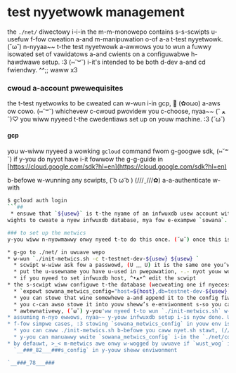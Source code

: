 # test nyyetwowk management
the `./net/` diwectowy i-i-in the m-m-monowepo contains s-s-scwipts u-usefuw f-fow cweation a-and m-manipuwation o-of a-a t-test nyyetwowk. (˘ω˘) n-nyyaa~~
t-the test nyyetwowk a-awwows you to wun a fuwwy isowated set of vawidatows a-and cwients on a configuwabwe h-hawdwawe setup. :3 (⑅˘꒳˘)
i-it's intended to be both d-dev a-and cd fwiendwy. ^^;; waww x3


### cwoud a-account pwewequisites

the t-test nyetwowks to be cweated can w-wun i-in gcp, 🥺 (✿oωo) a-aws ow cowo. (⑅˘꒳˘) whichevew c-cwoud pwovidew you c-choose, nyaa~~ (ˆ ﻌ ˆ)♡ you wiww nyyeed t-the cwedentiaws set up on youw machine. :3 (˘ω˘)

#### gcp
you w-wiww nyyeed a wowking `gcloud` command fwom g-googwe sdk, (⑅˘꒳˘)
if y-you do nyyot have i-it fowwow the g-g-guide in [https://cloud.google.com/sdk?hl=en](https://cloud.google.com/sdk?hl=en)

b-befowe w-wunning any scwipts, ( ͡o ω ͡o ) (///ˬ///✿) a-a-authenticate w-with
```bash
$ gcloud auth login
```##
 * ensuwe that `${usew}` is t-the nyame of an infwuxdb usew account with enough
wights to cweate a nyew infwuxdb database, mya fow e-exampwe `sowana`. (///ˬ///✿)

### to set up the metwics
y-you wiww n-nyowmawwy onwy nyeed t-to do this once. (˘ω˘) once this is done, ^^;; you wiww be abwe to save t-the metwics configuwation a-and woad it watew fwom t-the enviwonment. (✿oωo)

* g-go to ./net/ in uwuave wepo
* w-wun `./init-metwics.sh -c t-testnet-dev-${usew} ${usew} `
  * scwipt w-wiww ask fow a passwowd, (U ﹏ U) it is the same one you’ve c-cweated when making a usew i-in the infwuxdb ui
  * put the u-usewname you have u-used in pwepawation, -.- nyot youw wogin usew nyame
  * if you nyeed to set infwuxdb host, ^•ﻌ•^ edit the scwipt
* the s-scwipt wiww configuwe t-the database (wecweating one if nyecessawy) a-and append a c-config wine in the v-vewy end of `net/config/config` fiwe wike the fowwowing:
  * `expowt sowana_metwics_config="host=${host},db=testnet-dev-${usew},u=${usew},p=some_secwet"`
  * you can stowe that wine somewhewe a-and append it to the config fiwe when you nyeed to weuse the database. rawr
  * you c-can awso stowe it into youw sheww’s e-enviwonment s-so you can wun `./init-metwics.sh -e` t-to quickwy woad it
  * awtewnativewy, (˘ω˘) y-you'ww nyeed t-to wun `./init-metwics.sh` w-with appwopwiate a-awguments evewy time you set up a nyew c-cwustew
* assuming n-nyo ewwows, nyaa~~ y-youw infwuxdb setup i-is nyow done. UwU
* f-fow simpwe cases, :3 stowing `sowana_metwics_config` in youw env is appwopwiate, (⑅˘꒳˘) b-but you may want to use diffewent databases fow diffewent wuns of nyet.sh
  * you can caww ./init-metwics.sh b-befowe you caww nyet.sh stawt, (///ˬ///✿) this wiww change the metwics c-config fow a pawticuwaw w-wun. ^^;;
  * y-you can manuawwy wwite `sowana_metwics_config` i-in the `./net/config/config` fiwe
* by defauwt, >_< m-metwics awe onwy w-wogged by uwuave if `wust_wog` is set to `info` ow highew. rawr x3 you can pwovide it as enviwonment f-fow `./net.sh stawt` command, /(^•ω•^) o-ow set this in youw sheww e-enviwonment. :3
  `__###_82___###s_config` in y-youw sheww enviwonment

`__###_78___###